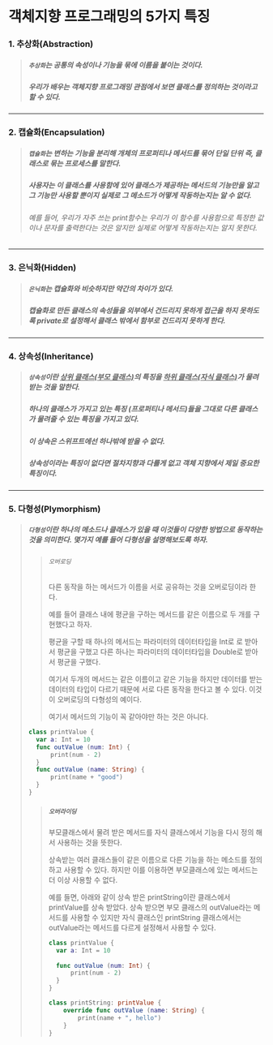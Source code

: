 # 객체지향 프로그래밍의 5가지 특징

### 1. 추상화(**Abstraction**)

> ##### ``추상화``는 공통의 속성이나 기능을 묶에 이름을 붙이는 것이다. 
>
> ##### 우리가 배우는 객체지향 프로그래밍 관점에서 보면 클래스를 정의하는 것이라고 할 수 있다.

** **



### 2. 캡슐화(**Encapsulation**)

> ##### `캡슐화`는 변하는 기능을 분리해 개체의 프로퍼티나 메서드를 묶어 단일 단위 즉, 클래스로 묶는 프로세스를 말한다.
>
> ##### 사용자는 이 클래스를 사용함에 있어 클래스가 제공하는 메서드의 기능만을 알고 그 기능만 사용할 뿐이지 실제로 그 메소드가 어떻게 작동하는지는 알 수 없다.
>
> ###### 예를 들어, 우리가 자주 쓰는 print함수는 우리가 이 함수를 사용함으로 특정한 값이나 문자를 출력한다는 것은 알지만 실제로 어떻게 작동하는지는 알지 못한다.

** **



### 3. 은닉화(Hidden)

> ##### `은닉화`는 캡슐화와 비슷하지만 약간의 차이가 있다. 
>
> ##### 캡슐화로 만든 클래스의 속성들을 외부에서 건드리지 못하게 접근을 하지 못하도록 private로 설정해서 클래스 밖에서 함부로 건드리지 못하게 한다. 

** **



### 4. 상속성(**Inheritance**)

> ##### ``상속성``이란 <u>상위 클래스(부모 클래스)</u>의 특징을 <u>하위 클래스(자식 클래스)</u>가 물려받는 것을 말한다. 
>
> ##### 하나의 클래스가 가지고 있는 특징 (프로퍼티나 메서드)들을 그대로 다른 클래스가 물려줄 수 있는 특징을 가지고 있다.
>
> ##### 이 상속은 스위프트에선 하나밖에 받을 수 없다.
>
> ##### 상속성이라는 특징이 없다면 절차지향과 다를게 없고 객체 지향에서 제일 중요한 특징이다.

** **



### 5. 다형성(**Plymorphism**)

> ##### ``다형성``이란 하나의 메소드나 클래스가 있을 때 이것들이 다양한 방법으로 동작하는 것을 의미한다. 몇가지 예를 들어 다형성을 설명해보도록 하자. 
>
> > ###### ```오버로딩```
> >
> > 다른 동작을 하는 메서드가 이름을 서로 공유하는 것을 오버로딩이라 한다.
> >
> > 예를 들어 클래스 내에 평균을 구하는 메서드를 같은 이름으로 두 개를 구현했다고 하자. 
> >
> > 평균을 구할 때 하나의 메서드는 파라미터의 데이터타입을 Int로 로 받아서 평균을 구했고 다른 하나는 파라미터의 데이터타입을 Double로 받아서 평균을 구했다. 
> >
> > 여기서 두개의 메서드는 같은 이름이고 같은 기능을 하지만 데이터를 받는 데이터의 타입이 다르기 때문에 서로 다른 동작을 한다고 볼 수 있다. 이것이 오버로딩의 다형성의 예이다.
> >
> > 여기서 메서드의 기능이 꼭 같아야만 하는 것은 아니다.
> >
>
> ```swift
> class printValue {
>   var a: Int = 10
> 	func outValue (num: Int) {
> 		print(num - 2)
> 	}
> 	func outValue (name: String) {
> 		print(name + "good")
> 	}
> }
> ```
>
> > ##### ```오버라이딩```
> >
> > 부모클래스에서 물려 받은 메서드를 자식 클래스에서 기능을 다시 정의 해서 사용하는 것을 뜻한다.
> >
> > 상속받는 여러 클래스들이 같은 이름으로 다른 기능을 하는 메소드를 정의하고 사용할 수 있다. 하지만 이를 이용하면 부모클래스에 있는 메서드는 더 이상 사용할 수 없다.
> >
> > 예를 들면, 아래와 같이 상속 받은 printString이란 클래스에서 printValue를 상속 받았다. 상속 받으면 부모 클래스의 outValue라는 메서드를 사용할 수 있지만 자식 클래스인 printString 클래스에서는 outValue라는 메서드를 다르게 설정해서 사용할 수 있다.
> >
> > ```swift
> > class printValue {
> >   var a: Int = 10
> >   
> >   func outValue (num: Int) {
> >       print(num - 2)
> >   }
> > }
> >
> > class printString: printValue {
> >     override func outValue (name: String) {
> >         print(name + ", hello")
> >     }
> > }
> > ```

